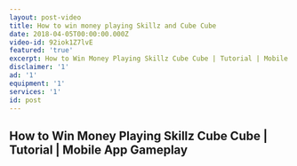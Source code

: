 ```yaml
---
layout: post-video
title: How to win money playing Skillz and Cube Cube
date: 2018-04-05T00:00:00.000Z
video-id: 92iok1Z7lvE
featured: 'true'
excerpt: How to Win Money Playing Skillz Cube Cube | Tutorial | Mobile App Gameplay
disclaimer: '1'
ad: '1'
equipment: '1'
services: '1'
id: post
---
```


## How to Win Money Playing Skillz Cube Cube | Tutorial | Mobile App Gameplay
